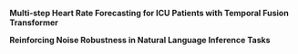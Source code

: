 **Multi-step Heart Rate Forecasting for ICU Patients with Temporal Fusion Transformer**

**Reinforcing Noise Robustness in Natural Language Inference Tasks** 


